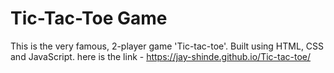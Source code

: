 # Tic-Tac-Toe Game
This is the very famous, 2-player game 'Tic-tac-toe'. Built using HTML, CSS and JavaScript.
here is the link - https://jay-shinde.github.io/Tic-tac-toe/
